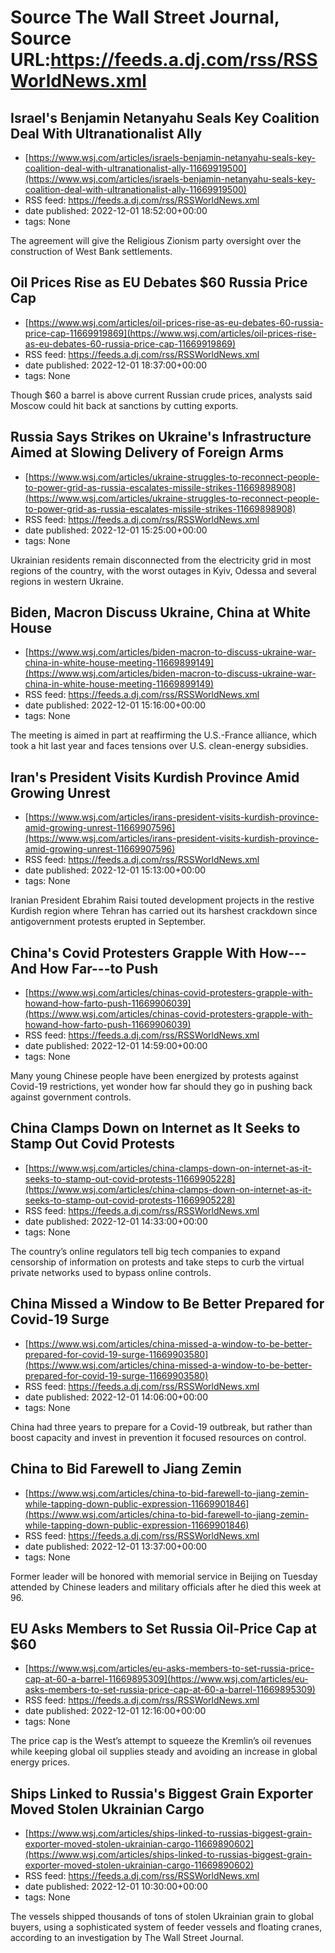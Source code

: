 # Source The Wall Street Journal, Source URL:https://feeds.a.dj.com/rss/RSSWorldNews.xml

## Israel's Benjamin Netanyahu Seals Key Coalition Deal With Ultranationalist Ally
 - [https://www.wsj.com/articles/israels-benjamin-netanyahu-seals-key-coalition-deal-with-ultranationalist-ally-11669919500](https://www.wsj.com/articles/israels-benjamin-netanyahu-seals-key-coalition-deal-with-ultranationalist-ally-11669919500)
 - RSS feed: https://feeds.a.dj.com/rss/RSSWorldNews.xml
 - date published: 2022-12-01 18:52:00+00:00
 - tags: None

The agreement will give the Religious Zionism party oversight over the construction of West Bank settlements.

## Oil Prices Rise as EU Debates $60 Russia Price Cap
 - [https://www.wsj.com/articles/oil-prices-rise-as-eu-debates-60-russia-price-cap-11669919869](https://www.wsj.com/articles/oil-prices-rise-as-eu-debates-60-russia-price-cap-11669919869)
 - RSS feed: https://feeds.a.dj.com/rss/RSSWorldNews.xml
 - date published: 2022-12-01 18:37:00+00:00
 - tags: None

Though $60 a barrel is above current Russian crude prices, analysts said Moscow could hit back at sanctions by cutting exports.

## Russia Says Strikes on Ukraine's Infrastructure Aimed at Slowing Delivery of Foreign Arms
 - [https://www.wsj.com/articles/ukraine-struggles-to-reconnect-people-to-power-grid-as-russia-escalates-missile-strikes-11669898908](https://www.wsj.com/articles/ukraine-struggles-to-reconnect-people-to-power-grid-as-russia-escalates-missile-strikes-11669898908)
 - RSS feed: https://feeds.a.dj.com/rss/RSSWorldNews.xml
 - date published: 2022-12-01 15:25:00+00:00
 - tags: None

Ukrainian residents remain disconnected from the electricity grid in most regions of the country, with the worst outages in Kyiv, Odessa and several regions in western Ukraine.

## Biden, Macron Discuss Ukraine, China at White House
 - [https://www.wsj.com/articles/biden-macron-to-discuss-ukraine-war-china-in-white-house-meeting-11669899149](https://www.wsj.com/articles/biden-macron-to-discuss-ukraine-war-china-in-white-house-meeting-11669899149)
 - RSS feed: https://feeds.a.dj.com/rss/RSSWorldNews.xml
 - date published: 2022-12-01 15:16:00+00:00
 - tags: None

The meeting is aimed in part at reaffirming the U.S.-France alliance, which took a hit last year and faces tensions over U.S. clean-energy subsidies.

## Iran's President Visits Kurdish Province Amid Growing Unrest
 - [https://www.wsj.com/articles/irans-president-visits-kurdish-province-amid-growing-unrest-11669907596](https://www.wsj.com/articles/irans-president-visits-kurdish-province-amid-growing-unrest-11669907596)
 - RSS feed: https://feeds.a.dj.com/rss/RSSWorldNews.xml
 - date published: 2022-12-01 15:13:00+00:00
 - tags: None

Iranian President Ebrahim Raisi touted development projects in the restive Kurdish region where Tehran has carried out its harshest crackdown since antigovernment protests erupted in September.

## China's Covid Protesters Grapple With How---And How Far---to Push
 - [https://www.wsj.com/articles/chinas-covid-protesters-grapple-with-howand-how-farto-push-11669906039](https://www.wsj.com/articles/chinas-covid-protesters-grapple-with-howand-how-farto-push-11669906039)
 - RSS feed: https://feeds.a.dj.com/rss/RSSWorldNews.xml
 - date published: 2022-12-01 14:59:00+00:00
 - tags: None

Many young Chinese people have been energized by protests against Covid-19 restrictions, yet wonder how far should they go in pushing back against government controls.

## China Clamps Down on Internet as It Seeks to Stamp Out Covid Protests
 - [https://www.wsj.com/articles/china-clamps-down-on-internet-as-it-seeks-to-stamp-out-covid-protests-11669905228](https://www.wsj.com/articles/china-clamps-down-on-internet-as-it-seeks-to-stamp-out-covid-protests-11669905228)
 - RSS feed: https://feeds.a.dj.com/rss/RSSWorldNews.xml
 - date published: 2022-12-01 14:33:00+00:00
 - tags: None

The country’s online regulators tell big tech companies to expand censorship of information on protests and take steps to curb the virtual private networks used to bypass online controls.

## China Missed a Window to Be Better Prepared for Covid-19 Surge
 - [https://www.wsj.com/articles/china-missed-a-window-to-be-better-prepared-for-covid-19-surge-11669903580](https://www.wsj.com/articles/china-missed-a-window-to-be-better-prepared-for-covid-19-surge-11669903580)
 - RSS feed: https://feeds.a.dj.com/rss/RSSWorldNews.xml
 - date published: 2022-12-01 14:06:00+00:00
 - tags: None

China had three years to prepare for a Covid-19 outbreak, but rather than boost capacity and invest in prevention it focused resources on control.

## China to Bid Farewell to Jiang Zemin
 - [https://www.wsj.com/articles/china-to-bid-farewell-to-jiang-zemin-while-tapping-down-public-expression-11669901846](https://www.wsj.com/articles/china-to-bid-farewell-to-jiang-zemin-while-tapping-down-public-expression-11669901846)
 - RSS feed: https://feeds.a.dj.com/rss/RSSWorldNews.xml
 - date published: 2022-12-01 13:37:00+00:00
 - tags: None

Former leader will be honored with memorial service in Beijing on Tuesday attended by Chinese leaders and military officials after he died this week at 96.

## EU Asks Members to Set Russia Oil-Price Cap at $60
 - [https://www.wsj.com/articles/eu-asks-members-to-set-russia-price-cap-at-60-a-barrel-11669895309](https://www.wsj.com/articles/eu-asks-members-to-set-russia-price-cap-at-60-a-barrel-11669895309)
 - RSS feed: https://feeds.a.dj.com/rss/RSSWorldNews.xml
 - date published: 2022-12-01 12:16:00+00:00
 - tags: None

The price cap is the West’s attempt to squeeze the Kremlin’s oil revenues while keeping global oil supplies steady and avoiding an increase in global energy prices.

## Ships Linked to Russia's Biggest Grain Exporter Moved Stolen Ukrainian Cargo
 - [https://www.wsj.com/articles/ships-linked-to-russias-biggest-grain-exporter-moved-stolen-ukrainian-cargo-11669890602](https://www.wsj.com/articles/ships-linked-to-russias-biggest-grain-exporter-moved-stolen-ukrainian-cargo-11669890602)
 - RSS feed: https://feeds.a.dj.com/rss/RSSWorldNews.xml
 - date published: 2022-12-01 10:30:00+00:00
 - tags: None

The vessels shipped thousands of tons of stolen Ukrainian grain to global buyers, using a sophisticated system of feeder vessels and floating cranes, according to an investigation by The Wall Street Journal.
